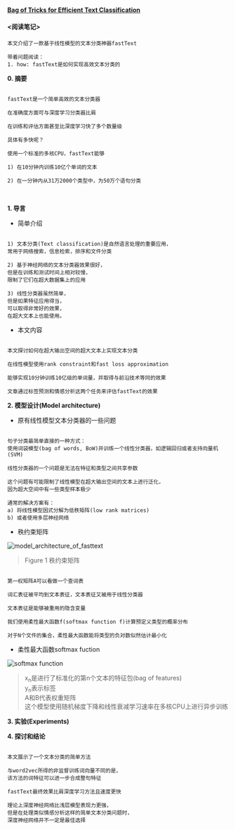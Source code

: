 #### [Bag of Tricks for Efficient Text Classification](https://github.com/dantezhao/paper-notes/blob/master/0004/Bag%20of%20Tricks%20for%20Efficient%20Text%20Classification.pdf)  

#### <阅读笔记>  

```shell  
本文介绍了一款基于线性模型的文本分类神器fastText

带着问题阅读：
1. how: fastText是如何实现高效文本分类的
```  

**0. 摘要**  

```shell  

fastText是一个简单高效的文本分类器

在准确度方面可与深度学习分类器比肩  

在训练和评估方面甚至比深度学习快了多个数量级

具体有多快呢？

使用一个标准的多核CPU，fastText能够

1) 在10分钟内训练10亿个单词的文本  

2) 在一分钟内从31万2000个类型中，为50万个语句分类

```  

<br>

**1. 导言**  
* 简单介绍  

```shell  

1) 文本分类(Text classification)是自然语言处理的重要应用，
常用于网络搜索，信息检索，排序和文件分类  

2) 基于神经网络的文本分类器效果很好，
但是在训练和测试时间上相对较慢，
限制了它们在超大数据集上的应用

3) 线性分类器虽然简单，
但是如果特征应用得当，
可以取得非常好的效果，
在超大文本上也能使用。

```  

* 本文内容  

```shell  

本文探讨如何在超大输出空间的超大文本上实现文本分类

在线性模型使用rank constraint和fast loss approximation

能够实现10分钟训练10亿级的单词量，并取得与前沿技术等同的效果

文章通过标签预测和情感分析这两个任务来评估fastText的效果

```  

**2. 模型设计(Model architecture)**  

* 原有线性模型文本分类器的一些问题  

```shell  

句子分类最简单直接的一种方式：
使用词袋模型(bag of words, BoW)并训练一个线性分类器，如逻辑回归或者支持向量机(SVM)

线性分类器的一个问题是无法在特征和类型之间共享参数

这个问题有可能限制了线性模型在超大输出空间的文本上进行泛化，
因为超大空间中有一些类型样本极少

通常的解决方案有：
a) 将线性模型因式分解为低秩矩阵(low rank matrices)
b) 或者使用多层神经网络

```  

* 秩约束矩阵  

![model_architecture_of_fasttext](https://raw.githubusercontent.com/dantezhao/paper-notes/master/0004/bigablecat_model_architecture_of_fasttext.gif)  

>Figure 1 秩约束矩阵

```shell  

第一权矩阵A可以看做一个查词表

词汇表征被平均到文本表征，文本表征又被用于线性分类器

文本表征是能够被重用的隐含变量

我们使用柔性最大函数f(softmax function f)计算预定义类型的概率分布

对于N个文件的集合，柔性最大函数能将类型的负对数似然估计最小化

```  

* 柔性最大函数softmax fuction  

![softmax function](https://raw.githubusercontent.com/dantezhao/paper-notes/master/0004/bigablecat_softmax_function.gif)  

>x<sub>n</sub>是进行了标准化的第n个文本的特征包(bag of features)  
y<sub>n</sub>表示标签  
A和B代表权重矩阵  
这个模型使用随机梯度下降和线性衰减学习速率在多核CPU上进行异步训练


**3. 实验(Experiments)**  

**4. 探讨和结论**  

```shell  

本文展示了一个文本分类的简单方法

与word2vec所得的非监督训练词向量不同的是，
该方法的词特征可以进一步合成整句特征

fastText最终效果比肩深度学习方法且速度更快

理论上深度神经网络比浅层模型表现力更强，
但是在处理类似情感分析这样的简单文本分类问题时，
深度神经网络并不一定是最佳选择

```  


<br>  

